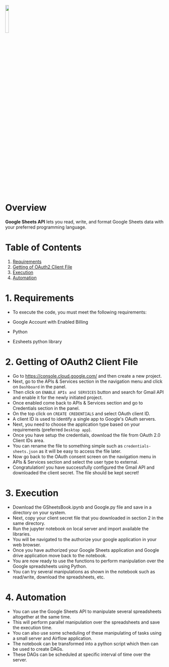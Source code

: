 <a href="https://github.com/insaid2018/automation-projects/tree/main/python-codes/google-sheets-api"><img width=15% src="https://raw.githubusercontent.com/insaid2018/automation-projects/main/python-codes/google-sheets-api/images/logo.png"></a>


# Overview
**Google Sheets API** lets you read, write, and format Google Sheets data with your preferred programming language.

# Table of Contents
1. [Requirements](#Section1)<br> 
2. [Getting of OAuth2 Client File](#Section2)<br> 
3. [Execution](#Section3)<br>
4. [Automation](#Section4)</br>

<a name=Section1></a>
# 1. Requirements

- To execute the code, you must meet the following requirements:

- Google Account with Enabled Billing
- Python
- Ezsheets python library

<a name=Section2></a>
# 2. Getting of OAuth2 Client File

- Go to https://console.cloud.google.com/ and then create a new project. 
- Next, go to the APIs & Services section in the navigation menu and click on ```Dashboard``` in the panel. 
- Then click on ```ENABLE APIs and SERVICES``` button and search for Gmail API and enable it for the newly initiated project. 
- Once enabled come back to APIs & Services section and go to Credentials section in the panel. 
- On the top click on ```CREATE CREDENTIALS``` and select OAuth client ID. 
- A client ID is used to identify a single app to Google's OAuth servers. 
- Next, you need to choose the application type based on your requirements (preferred ```Desktop app```). 
- Once you have setup the credentials, download the file from OAuth 2.0 Client IDs area. 
- You can rename the file to something simple such as ```credentials-sheets.json``` as it will be easy to access the file later. 
- Now go back to the OAuth consent screen on the navigation menu in APIs & Services section and select the user type to external. 
- Congratulation! you have successfully configured the Gmail API and downloaded the client secret. The file should be kept secret!

<a name=Section3></a>
# 3. Execution

- Download the GSheetsBook.ipynb and Google.py file and save in a directory on your system.
- Next, copy your client secret file that you downloaded in section 2 in the same directory.
- Run the jupyter notebook on local server and import available the libraries.
- You will be navigated to the authorize your google application in your web browser.
- Once you have authorized your Google Sheets application and Google drive application move back to the notebook.
- You are now ready to use the functions to perform manipulation over the Google spreadsheets using Python.
- You can try several manipulations as shown in the notebook such as read/write, download the spreadsheets, etc.

<a name=Section4></a>
# 4. Automation

- You can use the Google Sheets API to manipulate several spreadsheets altogether at the same time.
- This will perform parallel manipulation over the spreadsheets and save the execution time.
- You can also use some scheduling of these manipulating of tasks using a small server and Airflow application. 
- The notebook can be transformed into a python script which then can be used to create DAGs. 
- These DAGs can be scheduled at specific interval of time over the server. 
